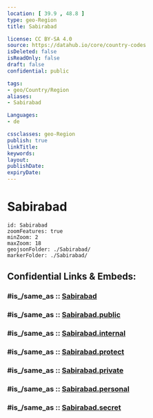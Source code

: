 ```yaml
---
location: [ 39.9 , 48.8 ] 
type: geo-Region
title: Sabirabad

license: CC BY-SA 4.0
source: https://datahub.io/core/country-codes
isDeleted: false
isReadOnly: false
draft: false
confidential: public

tags:
- geo/Country/Region
aliases:
- Sabirabad

Languages:
- de

cssclasses: geo-Region
publish: true
linkTitle: 
keywords: 
layout: 
publishDate: 
expiryDate: 
---
```


# Sabirabad

```leaflet
id: Sabirabad
zoomFeatures: true 
minZoom: 2 
maxZoom: 18
geojsonFolder: ./Sabirabad/
markerFolder: ./Sabirabad/
```


## Confidential Links & Embeds: 

### #is_/same_as :: [Sabirabad](/_Standards/Earth/Continent/Asia/Asia~North~West/Azerbaijan/Regions~Azerbaijan/Aran/counties~Aran/Sabirabad.md) 

### #is_/same_as :: [Sabirabad.public](/_public/Earth/Continent/Asia/Asia~North~West/Azerbaijan/Regions~Azerbaijan/Aran/counties~Aran/Sabirabad.public.md) 

### #is_/same_as :: [Sabirabad.internal](/_internal/Earth/Continent/Asia/Asia~North~West/Azerbaijan/Regions~Azerbaijan/Aran/counties~Aran/Sabirabad.internal.md) 

### #is_/same_as :: [Sabirabad.protect](/_protect/Earth/Continent/Asia/Asia~North~West/Azerbaijan/Regions~Azerbaijan/Aran/counties~Aran/Sabirabad.protect.md) 

### #is_/same_as :: [Sabirabad.private](/_private/Earth/Continent/Asia/Asia~North~West/Azerbaijan/Regions~Azerbaijan/Aran/counties~Aran/Sabirabad.private.md) 

### #is_/same_as :: [Sabirabad.personal](/_personal/Earth/Continent/Asia/Asia~North~West/Azerbaijan/Regions~Azerbaijan/Aran/counties~Aran/Sabirabad.personal.md) 

### #is_/same_as :: [Sabirabad.secret](/_secret/Earth/Continent/Asia/Asia~North~West/Azerbaijan/Regions~Azerbaijan/Aran/counties~Aran/Sabirabad.secret.md)

